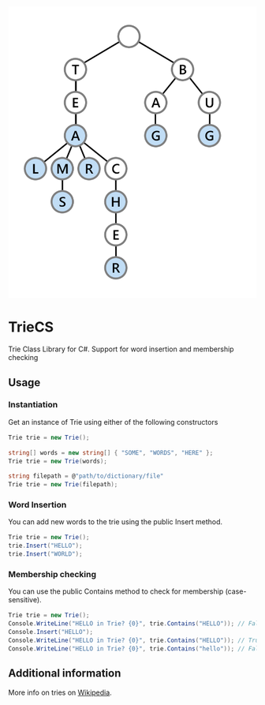 ![Trie illustration](Trie.png)
# TrieCS
Trie Class Library for C#. Support for word insertion and membership checking

## Usage
### Instantiation
Get an instance of Trie using either of the following constructors
```csharp
Trie trie = new Trie();
```
```csharp
string[] words = new string[] { "SOME", "WORDS", "HERE" };
Trie trie = new Trie(words);
```
```csharp
string filepath = @"path/to/dictionary/file"
Trie trie = new Trie(filepath);
```

### Word Insertion
You can add new words to the trie using the public Insert method.
```csharp
Trie trie = new Trie();
trie.Insert("HELLO");
trie.Insert("WORLD");
```

### Membership checking
You can use the public Contains method to check for membership (case-sensitive).
```csharp
Trie trie = new Trie();
Console.WriteLine("HELLO in Trie? {0}", trie.Contains("HELLO")); // False
Console.Insert("HELLO");
Console.WriteLine("HELLO in Trie? {0}", trie.Contains("HELLO")); // True
Console.WriteLine("HELLO in Trie? {0}", trie.Contains("hello")); // False because it is case-sensitive
```

## Additional information
More info on tries on [Wikipedia](https://en.wikipedia.org/wiki/Trie).
